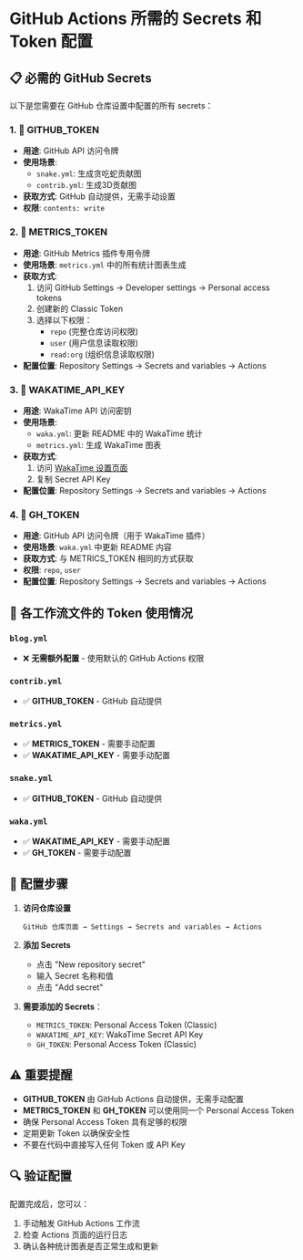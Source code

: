 # GitHub Actions 所需的 Secrets 和 Token 配置

## 📋 必需的 GitHub Secrets

以下是您需要在 GitHub 仓库设置中配置的所有 secrets：

### 1. 🔑 **GITHUB_TOKEN** 
- **用途**: GitHub API 访问令牌
- **使用场景**: 
  - `snake.yml`: 生成贪吃蛇贡献图
  - `contrib.yml`: 生成3D贡献图
- **获取方式**: GitHub 自动提供，无需手动设置
- **权限**: `contents: write`

### 2. 🔑 **METRICS_TOKEN**
- **用途**: GitHub Metrics 插件专用令牌
- **使用场景**: `metrics.yml` 中的所有统计图表生成
- **获取方式**: 
  1. 访问 GitHub Settings → Developer settings → Personal access tokens
  2. 创建新的 Classic Token
  3. 选择以下权限：
     - `repo` (完整仓库访问权限)
     - `user` (用户信息读取权限)
     - `read:org` (组织信息读取权限)
- **配置位置**: Repository Settings → Secrets and variables → Actions

### 3. 🔑 **WAKATIME_API_KEY**
- **用途**: WakaTime API 访问密钥
- **使用场景**: 
  - `waka.yml`: 更新 README 中的 WakaTime 统计
  - `metrics.yml`: 生成 WakaTime 图表
- **获取方式**:
  1. 访问 [WakaTime 设置页面](https://wakatime.com/settings/api-key)
  2. 复制 Secret API Key
- **配置位置**: Repository Settings → Secrets and variables → Actions

### 4. 🔑 **GH_TOKEN**
- **用途**: GitHub API 访问令牌（用于 WakaTime 插件）
- **使用场景**: `waka.yml` 中更新 README 内容
- **获取方式**: 与 METRICS_TOKEN 相同的方式获取
- **权限**: `repo`, `user`
- **配置位置**: Repository Settings → Secrets and variables → Actions

## 📂 各工作流文件的 Token 使用情况

### `blog.yml`
- ❌ **无需额外配置** - 使用默认的 GitHub Actions 权限

### `contrib.yml` 
- ✅ **GITHUB_TOKEN** - GitHub 自动提供

### `metrics.yml`
- ✅ **METRICS_TOKEN** - 需要手动配置
- ✅ **WAKATIME_API_KEY** - 需要手动配置

### `snake.yml`
- ✅ **GITHUB_TOKEN** - GitHub 自动提供

### `waka.yml`
- ✅ **WAKATIME_API_KEY** - 需要手动配置
- ✅ **GH_TOKEN** - 需要手动配置

## 🔧 配置步骤

1. **访问仓库设置**
   ```
   GitHub 仓库页面 → Settings → Secrets and variables → Actions
   ```

2. **添加 Secrets**
   - 点击 "New repository secret"
   - 输入 Secret 名称和值
   - 点击 "Add secret"

3. **需要添加的 Secrets**：
   - `METRICS_TOKEN`: Personal Access Token (Classic)
   - `WAKATIME_API_KEY`: WakaTime Secret API Key  
   - `GH_TOKEN`: Personal Access Token (Classic)

## ⚠️ 重要提醒

- **GITHUB_TOKEN** 由 GitHub Actions 自动提供，无需手动配置
- **METRICS_TOKEN** 和 **GH_TOKEN** 可以使用同一个 Personal Access Token
- 确保 Personal Access Token 具有足够的权限
- 定期更新 Token 以确保安全性
- 不要在代码中直接写入任何 Token 或 API Key

## 🔍 验证配置

配置完成后，您可以：
1. 手动触发 GitHub Actions 工作流
2. 检查 Actions 页面的运行日志
3. 确认各种统计图表是否正常生成和更新
